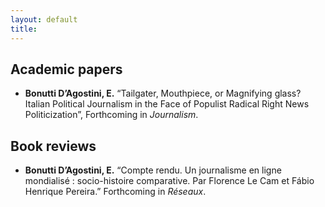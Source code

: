 ```yaml
---
layout: default
title: 
---
```


## Academic papers

* **Bonutti D’Agostini, E.** “Tailgater, Mouthpiece, or Magnifying glass? Italian Political Journalism in the Face of Populist Radical Right News Politicization”, Forthcoming in *Journalism*.



## Book reviews

* **Bonutti D’Agostini, E.** “Compte rendu. Un journalisme en ligne mondialisé : socio-histoire comparative. Par Florence Le Cam et Fábio Henrique Pereira.” Forthcoming in *Réseaux*.
